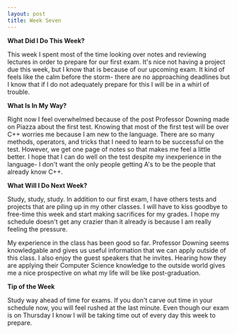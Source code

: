 ```yaml
---
layout: post
title: Week Seven
---
```


**What Did I Do This Week?**

This week I spent most of the time looking over notes and reviewing lectures in order to prepare for our first exam.  It's nice not having a project due this week, but I know that is because of our upcoming exam.  It kind of feels like the calm before the storm- there are no approaching deadlines but I know that if I do not adequately prepare for this I will be in a whirl of trouble.

**What Is In My Way?**

Right now I feel overwhelmed because of the post Professor Downing made on Piazza about the first test.  Knowing that most of the first test will be over C++ worries me because I am new to the language.  There are so many methods, operators, and tricks that I need to learn to be successful on the test.  However, we get one page of notes so that makes me feel a little better.  I hope that I can do well on the test despite my inexperience in the language- I don't want the only people getting A's to be the people that already know C++.

**What Will I Do Next Week?**

Study, study, study.  In addition to our first exam, I have others tests and projects that are piling up in my other classes.  I will have to kiss goodbye to free-time this week and start making sacrifices for my grades.  I hope my schedule doesn't get any crazier than it already is because I am really feeling the pressure.

My experience in the class has been good so far.  Professor Downing seems knowledgable and gives us useful information that we can apply outside of this class.  I also enjoy the guest speakers that he invites.  Hearing how they are applying their Computer Science knowledge to the outside world gives me a nice prospective on what my life will be like post-graduation.

**Tip of the Week**

Study way ahead of time for exams.  If you don't carve out time in your schedule now, you will feel rushed at the last minute.  Even though our exam is on Thursday I know I will be taking time out of every day this week to prepare.
